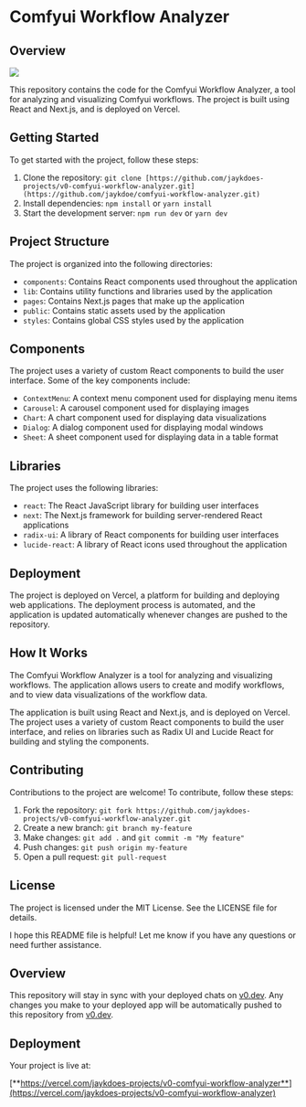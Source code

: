 # **Comfyui Workflow Analyzer**

## **Overview**

![](https://github.com/jaykdoe/v0-comfyui-workflow-analyzer/comfyui-workflow-analyzer.gif)

This repository contains the code for the Comfyui Workflow Analyzer, a tool for analyzing and visualizing Comfyui workflows. The project is built using React and Next.js, and is deployed on Vercel.

## **Getting Started**

To get started with the project, follow these steps:

1. Clone the repository: `git clone [https://github.com/jaykdoes-projects/v0-comfyui-workflow-analyzer.git](https://github.com/jaykdoe/comfyui-workflow-analyzer.git)`
2. Install dependencies: `npm install` or `yarn install`
3. Start the development server: `npm run dev` or `yarn dev`

## **Project Structure**

The project is organized into the following directories:

- `components`: Contains React components used throughout the application
- `lib`: Contains utility functions and libraries used by the application
- `pages`: Contains Next.js pages that make up the application
- `public`: Contains static assets used by the application
- `styles`: Contains global CSS styles used by the application

## **Components**

The project uses a variety of custom React components to build the user interface. Some of the key components include:

- `ContextMenu`: A context menu component used for displaying menu items
- `Carousel`: A carousel component used for displaying images
- `Chart`: A chart component used for displaying data visualizations
- `Dialog`: A dialog component used for displaying modal windows
- `Sheet`: A sheet component used for displaying data in a table format

## **Libraries**

The project uses the following libraries:

- `react`: The React JavaScript library for building user interfaces
- `next`: The Next.js framework for building server-rendered React applications
- `radix-ui`: A library of React components for building user interfaces
- `lucide-react`: A library of React icons used throughout the application

## **Deployment**

The project is deployed on Vercel, a platform for building and deploying web applications. The deployment process is automated, and the application is updated automatically whenever changes are pushed to the repository.

## **How It Works**

The Comfyui Workflow Analyzer is a tool for analyzing and visualizing workflows. The application allows users to create and modify workflows, and to view data visualizations of the workflow data.

The application is built using React and Next.js, and is deployed on Vercel. The project uses a variety of custom React components to build the user interface, and relies on libraries such as Radix UI and Lucide React for building and styling the components.

## **Contributing**

Contributions to the project are welcome! To contribute, follow these steps:

1. Fork the repository: `git fork https://github.com/jaykdoes-projects/v0-comfyui-workflow-analyzer.git`
2. Create a new branch: `git branch my-feature`
3. Make changes: `git add .` and `git commit -m "My feature"`
4. Push changes: `git push origin my-feature`
5. Open a pull request: `git pull-request`

## **License**

The project is licensed under the MIT License. See the LICENSE file for details.

I hope this README file is helpful! Let me know if you have any questions or need further assistance.

## Overview

This repository will stay in sync with your deployed chats on [v0.dev](https://v0.dev). Any changes you make to your deployed app will be automatically pushed to this repository from [v0.dev](https://v0.dev).

## Deployment

Your project is live at:

[**https://vercel.com/jaykdoes-projects/v0-comfyui-workflow-analyzer**](https://vercel.com/jaykdoes-projects/v0-comfyui-workflow-analyzer)



